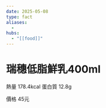 ```yaml
---
date: 2025-05-08
type: fact
aliases:
  -
hubs:
  - "[[food]]"
---
```


# 瑞穗低脂鮮乳400ml

熱量 178.4kcal
蛋白質 12.8g

價格 45元

